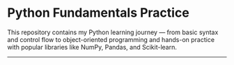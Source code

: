 # Python Fundamentals Practice

This repository contains my Python learning journey — from basic syntax and control flow to object-oriented programming and hands-on practice with popular libraries like NumPy, Pandas, and Scikit-learn.

---
